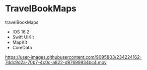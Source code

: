 # TravelBookMaps
 travelBookMaps

- IOS 16.2
- Swift UIKit
- MapKit
- CoreData

https://user-images.githubusercontent.com/9095803/234224162-7ddc9d2a-70b7-4c0c-a822-d87699834bc4.mov

